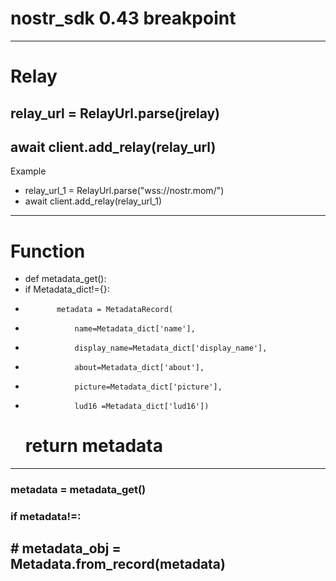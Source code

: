#   nostr_sdk 0.43 breakpoint


------

# Relay
## relay_url = RelayUrl.parse(jrelay)
##    await client.add_relay(relay_url)

Example

- relay_url_1 = RelayUrl.parse("wss://nostr.mom/")
- await client.add_relay(relay_url_1)
      
---
# Function


- def metadata_get():
- if Metadata_dict!={}: 
-            metadata = MetadataRecord(
-                name=Metadata_dict['name'],
-                display_name=Metadata_dict['display_name'],
-                about=Metadata_dict['about'],
-                picture=Metadata_dict['picture'],
-                lud16 =Metadata_dict['lud16'])
           
    # return metadata     

----

### metadata = metadata_get()
### if metadata!=:
## #     metadata_obj = Metadata.from_record(metadata)       